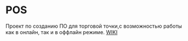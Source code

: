 # POS
Проект по созданию ПО для торговой точки,с возможностью работы как в онлайн, так и в оффлайн режиме.
[WIKI](https://github.com/sergshloyda/POS/WiKi)
